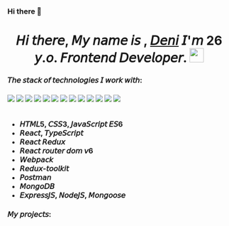 ### Hi there 👋


<h1 align="center">𝘏𝘪 𝘵𝘩𝘦𝘳𝘦, 𝘔𝘺 𝘯𝘢𝘮𝘦 𝘪𝘴 , <a href="https://github.com/jokerjok1" target="_blank">𝘋𝘦𝘯𝘪</a> 𝘐'𝘮 26 𝘺.𝘰. 𝘍𝘳𝘰𝘯𝘵𝘦𝘯𝘥 𝘋𝘦𝘷𝘦𝘭𝘰𝘱𝘦𝘳.
<img src="https://github.com/blackcater/blackcater/raw/main/images/Hi.gif" height="32"/></h1>
<h3>𝘛𝘩𝘦 𝘴𝘵𝘢𝘤𝘬 𝘰𝘧 𝘵𝘦𝘤𝘩𝘯𝘰𝘭𝘰𝘨𝘪𝘦𝘴 𝘐 𝘸𝘰𝘳𝘬 𝘸𝘪𝘵𝘩:<h3>
<img src='https://img.shields.io/badge/node.js-6DA55F?style=for-the-badge&logo=node.js&logoColor=white'>
<img src="https://img.shields.io/badge/html5-%23E34F26.svg?style=for-the-badge&logo=html5&logoColor=white">
<img src="https://img.shields.io/badge/css3-%231572B6.svg?style=for-the-badge&logo=css3&logoColor=white">
<img src="https://img.shields.io/badge/javascript-%23323330.svg?style=for-the-badge&logo=javascript&logoColor=%23F7DF1E">
<img src="https://img.shields.io/badge/typescript-%23007ACC.svg?style=for-the-badge&logo=typescript&logoColor=white">
<img src="https://img.shields.io/badge/react-%2320232a.svg?style=for-the-badge&logo=react&logoColor=%2361DAFB">
<img src="https://img.shields.io/badge/React_Router-CA4245?style=for-the-badge&logo=react-router&logoColor=white">
<img src="https://img.shields.io/badge/redux-%23593d88.svg?style=for-the-badge&logo=redux&logoColor=white">
<img src="https://img.shields.io/badge/webpack-%238DD6F9.svg?style=for-the-badge&logo=webpack&logoColor=black">
<img src="https://img.shields.io/badge/figma-%23F24E1E.svg?style=for-the-badge&logo=figma&logoColor=white">
<img src="https://img.shields.io/badge/Postman-FF6C37?style=for-the-badge&logo=postman&logoColor=white">
<img src="https://img.shields.io/badge/MongoDB-%234ea94b.svg?style=for-the-badge&logo=mongodb&logoColor=white">
<img src="https://img.shields.io/badge/express.js-%23404d59.svg?style=for-the-badge&logo=express&logoColor=%2361DAFB">
<ul><br>
<li> 𝘏𝘛𝘔𝘓5, 𝘊𝘚𝘚3, 𝘑𝘢𝘷𝘢𝘚𝘤𝘳𝘪𝘱𝘵 𝘌𝘚6</li>
<li>𝘙𝘦𝘢𝘤𝘵, 𝘛𝘺𝘱𝘦𝘚𝘤𝘳𝘪𝘱𝘵</li>
<li>𝘙𝘦𝘢𝘤𝘵 𝘙𝘦𝘥𝘶𝘹</li>
<li>𝘙𝘦𝘢𝘤𝘵 𝘳𝘰𝘶𝘵𝘦𝘳 𝘥𝘰𝘮 𝘷6</li>
<li>𝘞𝘦𝘣𝘱𝘢𝘤𝘬</li>
<li>𝘙𝘦𝘥𝘶𝘹-𝘵𝘰𝘰𝘭𝘬𝘪𝘵</li>
<li>𝘗𝘰𝘴𝘵𝘮𝘢𝘯</li>
<li>𝘔𝘰𝘯𝘨𝘰𝘋𝘉</li>
<li>𝘌𝘹𝘱𝘳𝘦𝘴𝘴𝘑𝘚, 𝘕𝘰𝘥𝘦𝘑𝘚, 𝘔𝘰𝘯𝘨𝘰𝘰𝘴𝘦</li>
</ul>

<h3>𝘔𝘺 𝘱𝘳𝘰𝘫𝘦𝘤𝘵𝘴:<h3>
